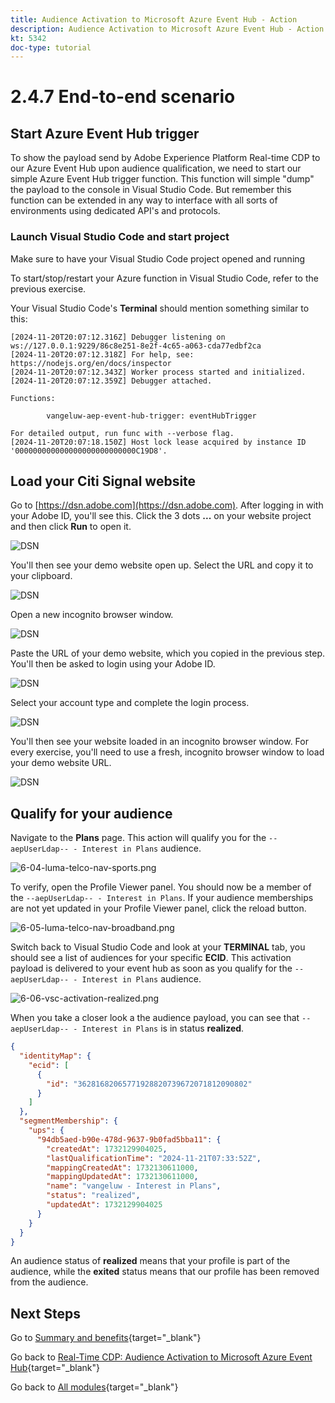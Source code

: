 ```yaml
---
title: Audience Activation to Microsoft Azure Event Hub - Action
description: Audience Activation to Microsoft Azure Event Hub - Action
kt: 5342
doc-type: tutorial
---
```

# 2.4.7 End-to-end scenario

## Start Azure Event Hub trigger

To show the payload send by Adobe Experience Platform Real-time CDP to our Azure Event Hub upon audience qualification, we need to start our simple Azure Event Hub trigger function. This function will simple "dump" the payload to the console in Visual Studio Code. But remember this function can be extended in any way to interface with all sorts of environments using dedicated API's and protocols.

### Launch Visual Studio Code and start project

Make sure to have your Visual Studio Code project opened and running

To start/stop/restart your Azure function in Visual Studio Code, refer to the previous exercise.

Your Visual Studio Code's **Terminal** should mention something similar to this:

```code
[2024-11-20T20:07:12.316Z] Debugger listening on ws://127.0.0.1:9229/86c8e251-8e2f-4c65-a063-cda77edbf2ca
[2024-11-20T20:07:12.318Z] For help, see: https://nodejs.org/en/docs/inspector
[2024-11-20T20:07:12.343Z] Worker process started and initialized.
[2024-11-20T20:07:12.359Z] Debugger attached.

Functions:

        vangeluw-aep-event-hub-trigger: eventHubTrigger

For detailed output, run func with --verbose flag.
[2024-11-20T20:07:18.150Z] Host lock lease acquired by instance ID '000000000000000000000000000C19D8'.
```

## Load your Citi Signal website

Go to [https://dsn.adobe.com](https://dsn.adobe.com). After logging in with your Adobe ID, you'll see this. Click the 3 dots **...** on your website project and then click **Run** to open it.

![DSN](./../../datacollection/dc1.1/images/web8.png)

You'll then see your demo website open up. Select the URL and copy it to your clipboard.

![DSN](../../../getting-started/gettingstarted/images/web3.png)

Open a new incognito browser window.

![DSN](../../../getting-started/gettingstarted/images/web4.png)

Paste the URL of your demo website, which you copied in the previous step. You'll then be asked to login using your Adobe ID.

![DSN](../../../getting-started/gettingstarted/images/web5.png)

Select your account type and complete the login process.

![DSN](../../../getting-started/gettingstarted/images/web6.png)

You'll then see your website loaded in an incognito browser window. For every exercise, you'll need to use a fresh, incognito browser window to load your demo website URL.

![DSN](../../../getting-started/gettingstarted/images/web7.png)

## Qualify for your audience

Navigate to the **Plans** page. This action will qualify you for the `--aepUserLdap-- - Interest in Plans` audience. 

![6-04-luma-telco-nav-sports.png](./images/cs1.png)

To verify, open the Profile Viewer panel. You should now be a member of the `--aepUserLdap-- - Interest in Plans`. If your audience memberships are not yet updated in your Profile Viewer panel, click the reload button.  

![6-05-luma-telco-nav-broadband.png](./images/cs2.png)

Switch back to Visual Studio Code and look at your **TERMINAL** tab, you should see a list of audiences for your specific **ECID**. This activation payload is delivered to your event hub as soon as you qualify for the `--aepUserLdap-- - Interest in Plans` audience. 

![6-06-vsc-activation-realized.png](./images/cs3.png)

When you take a closer look a the audience payload, you can see that `--aepUserLdap-- - Interest in Plans` is in status **realized**. 

```json
{
  "identityMap": {
    "ecid": [
      {
        "id": "36281682065771928820739672071812090802"
      }
    ]
  },
  "segmentMembership": {
    "ups": {
      "94db5aed-b90e-478d-9637-9b0fad5bba11": {
        "createdAt": 1732129904025,
        "lastQualificationTime": "2024-11-21T07:33:52Z",
        "mappingCreatedAt": 1732130611000,
        "mappingUpdatedAt": 1732130611000,
        "name": "vangeluw - Interest in Plans",
        "status": "realized",
        "updatedAt": 1732129904025
      }
    }
  }
}
```

An audience status of **realized** means that your profile is part of the audience, while the **exited** status means that our profile has been removed from the audience.

## Next Steps

Go to [Summary and benefits](./summary.md){target="_blank"}

Go back to [Real-Time CDP: Audience Activation to Microsoft Azure Event Hub](./segment-activation-microsoft-azure-eventhub.md){target="_blank"}

Go back to [All modules](./../../../../overview.md){target="_blank"}